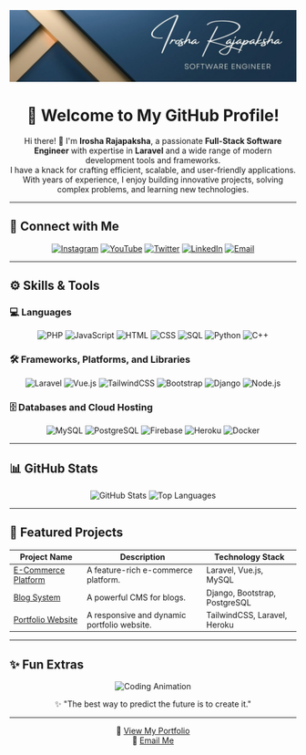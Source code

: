 <div align="center">

![Banner](./1698256493634.jpeg)  

# 🌟 Welcome to My GitHub Profile!  

Hi there! 👋 I'm **Irosha Rajapaksha**, a passionate **Full-Stack Software Engineer** with expertise in **Laravel** and a wide range of modern development tools and frameworks.  
I have a knack for crafting efficient, scalable, and user-friendly applications. With years of experience, I enjoy building innovative projects, solving complex problems, and learning new technologies.

</div>  

---

## 🔗 **Connect with Me**

<div align="center">  
<a href="https://instagram.com/your-username" target="_blank"><img src="https://img.shields.io/badge/Instagram-%23E4405F.svg?style=for-the-badge&logo=instagram&logoColor=white" alt="Instagram" /></a>  
<a href="https://youtube.com/your-username" target="_blank"><img src="https://img.shields.io/badge/YouTube-%23FF0000.svg?style=for-the-badge&logo=youtube&logoColor=white" alt="YouTube" /></a>  
<a href="https://twitter.com/your-username" target="_blank"><img src="https://img.shields.io/badge/Twitter-%231DA1F2.svg?style=for-the-badge&logo=twitter&logoColor=white" alt="Twitter" /></a>  
<a href="https://linkedin.com/in/your-username" target="_blank"><img src="https://img.shields.io/badge/LinkedIn-%230A66C2.svg?style=for-the-badge&logo=linkedin&logoColor=white" alt="LinkedIn" /></a>  
<a href="mailto:your-email@example.com" target="_blank"><img src="https://img.shields.io/badge/Email-%23D14836.svg?style=for-the-badge&logo=gmail&logoColor=white" alt="Email" /></a>  
</div>

---

## ⚙️ **Skills & Tools**  

### 💻 **Languages**
<div align="center">  
<img src="https://img.shields.io/badge/PHP-%23777BB4.svg?style=for-the-badge&logo=php&logoColor=white" alt="PHP" />  
<img src="https://img.shields.io/badge/JavaScript-%23F7DF1E.svg?style=for-the-badge&logo=javascript&logoColor=black" alt="JavaScript" />  
<img src="https://img.shields.io/badge/HTML-%23E34F26.svg?style=for-the-badge&logo=html5&logoColor=white" alt="HTML" />  
<img src="https://img.shields.io/badge/CSS-%231572B6.svg?style=for-the-badge&logo=css3&logoColor=white" alt="CSS" />  
<img src="https://img.shields.io/badge/SQL-%2300758F.svg?style=for-the-badge&logo=mysql&logoColor=white" alt="SQL" />  
<img src="https://img.shields.io/badge/Python-%233776AB.svg?style=for-the-badge&logo=python&logoColor=white" alt="Python" />  
<img src="https://img.shields.io/badge/C++-%2300599C.svg?style=for-the-badge&logo=cplusplus&logoColor=white" alt="C++" />  
</div>  

### 🛠️ **Frameworks, Platforms, and Libraries**
<div align="center">  
<img src="https://img.shields.io/badge/Laravel-%23FF2D20.svg?style=for-the-badge&logo=laravel&logoColor=white" alt="Laravel" />  
<img src="https://img.shields.io/badge/Vue.js-%234FC08D.svg?style=for-the-badge&logo=vue.js&logoColor=white" alt="Vue.js" />  
<img src="https://img.shields.io/badge/TailwindCSS-%2338B2AC.svg?style=for-the-badge&logo=tailwind-css&logoColor=white" alt="TailwindCSS" />  
<img src="https://img.shields.io/badge/Bootstrap-%237952B3.svg?style=for-the-badge&logo=bootstrap&logoColor=white" alt="Bootstrap" />  
<img src="https://img.shields.io/badge/Django-%23092E20.svg?style=for-the-badge&logo=django&logoColor=white" alt="Django" />  
<img src="https://img.shields.io/badge/Node.js-%23339933.svg?style=for-the-badge&logo=node.js&logoColor=white" alt="Node.js" />  
</div>  

### 🗄️ **Databases and Cloud Hosting**
<div align="center">  
<img src="https://img.shields.io/badge/MySQL-%2300758F.svg?style=for-the-badge&logo=mysql&logoColor=white" alt="MySQL" />  
<img src="https://img.shields.io/badge/PostgreSQL-%23316192.svg?style=for-the-badge&logo=postgresql&logoColor=white" alt="PostgreSQL" />  
<img src="https://img.shields.io/badge/Firebase-%23039BE5.svg?style=for-the-badge&logo=firebase" alt="Firebase" />  
<img src="https://img.shields.io/badge/Heroku-%23430098.svg?style=for-the-badge&logo=heroku&logoColor=white" alt="Heroku" />  
<img src="https://img.shields.io/badge/Docker-%232496ED.svg?style=for-the-badge&logo=docker&logoColor=white" alt="Docker" />  
</div>  

---

## 📊 **GitHub Stats**  

<div align="center">  
  <img src="https://github-readme-stats.vercel.app/api?username=irosha-rajapaksha&show_icons=true&theme=radical" alt="GitHub Stats" width="48%"/>  
  <img src="https://github-readme-stats.vercel.app/api/top-langs/?username=irosha-rajapaksha&layout=compact&theme=radical" alt="Top Languages" width="48%"/>  
</div>  

---

## 🌟 **Featured Projects**  

<div align="center">

| Project Name | Description | Technology Stack |  
|--------------|-------------|------------------|  
| [E-Commerce Platform](https://github.com) | A feature-rich e-commerce platform. | Laravel, Vue.js, MySQL |  
| [Blog System](https://github.com) | A powerful CMS for blogs. | Django, Bootstrap, PostgreSQL |  
| [Portfolio Website](https://github.com) | A responsive and dynamic portfolio website. | TailwindCSS, Laravel, Heroku |  

</div>  

---

## ✨ **Fun Extras**  

<div align="center">

![Coding Animation](https://media.giphy.com/media/qgQUggAC3Pfv687qPC/giphy.gif)  

✨ "The best way to predict the future is to create it."  

</div>  

---

<div align="center">

📂 [View My Portfolio](https://example.com)  
📧 [Email Me](mailto:your-email@example.com)  

</div>
